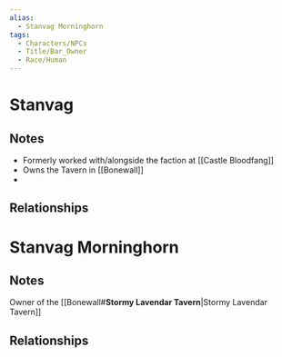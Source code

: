 ```yaml
---
alias:
  - Stanvag Morninghorn
tags:
  - Characters/NPCs
  - Title/Bar_Owner
  - Race/Human
---
```


# Stanvag

## Notes
- Formerly worked with/alongside the faction at [[Castle Bloodfang]]
- Owns the Tavern in [[Bonewall]]
- 

## Relationships



# Stanvag Morninghorn

## Notes
Owner of the [[Bonewall#**Stormy Lavendar Tavern**|Stormy Lavendar Tavern]]

## Relationships

